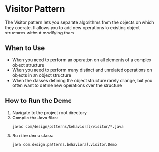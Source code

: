 # Visitor Pattern

The Visitor pattern lets you separate algorithms from the objects on which they operate. It allows you to add new operations to existing object structures without modifying them.

## When to Use
- When you need to perform an operation on all elements of a complex object structure
- When you need to perform many distinct and unrelated operations on objects in an object structure
- When the classes defining the object structure rarely change, but you often want to define new operations over the structure

## How to Run the Demo
1. Navigate to the project root directory
2. Compile the Java files:
   ```
   javac com/design/patterns/behavioral/visitor/*.java
   ```
3. Run the demo class:
   ```
   java com.design.patterns.behavioral.visitor.Demo
   ```
